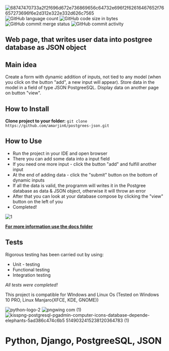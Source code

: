![68747470733a2f2f696d672e736869656c64732e696f2f62616467652f76657273696f6e2d312e322e332d626c7565](https://user-images.githubusercontent.com/86531927/156447715-47323250-a4d0-400d-914c-df659d1666c6.svg)
![GitHub language count](https://img.shields.io/github/languages/count/amarjin6/postgrees-json?color=red&logo=Github) 
![GitHub code size in bytes](https://img.shields.io/github/languages/code-size/amarjin6/postgrees-json?logo=gitbook&logoColor=green)
![GitHub commit merge status](https://img.shields.io/github/commit-status/amarjin6/postgrees-json/master/2d50390640570bbef9d750d0beaace5fb8f9508a)
![GitHub commit activity](https://img.shields.io/github/commit-activity/m/amarjin6/postgrees-json?label=activity&logo=Python&logoColor=yellow)
## Web page, that writes user data into postgree database as JSON object

## Main idea
Create a form with dynamic addition of inputs, not tied to any model (when you click on the button "add", a new input will appear). Store data in the model in a field of type JSON PostgreeSQL. Display data on another page on button "view".

## How to Install
**Clone project to your folder:**
`git clone https://github.com/amarjin6/postgrees-json.git`

## How to Use
* Run the project in your IDE and open browser
* There you can add some data into a input field
* If you need one more input - click the button "add" and fulfill another input
* At the end of adding data - click the "submit" button on the bottom of dynamic inputs
* If all the data is valid, the programm will writes it in the Postgree database as data & JSON object, otherwise it will throw an error
* After that you can look at your database compose by clicking the "view" button on the left of you
* Completed!

![1](https://user-images.githubusercontent.com/86531927/156452131-e0f61519-0871-41d2-809a-2e88ba3d4fb6.jpg)
  
[**For more information use the docs folder**](https://github.com/amarjin6/postgrees-json/tree/master/docs/docs.md)

## Tests
Rigorous testing has been carried out by using:
* Unit - testing
* Functional testing
* Integration testing

*All tests were completed!*

This project is compatible for WIndows and Linux Os
(Tested on Windows 10 PRO, Linux Manjaro(XFCE, KDE, GNOME))

![python-logo-2](https://user-images.githubusercontent.com/86531927/156534703-48fdcf07-b489-4069-b9f9-c28f02dcbf69.png)
![pngwing com (1)](https://user-images.githubusercontent.com/86531927/156533882-4e032fde-da53-4e4d-b0cf-498cbaa98eea.png)
![kisspng-postgresql-pgadmin-computer-icons-database-depende-elephants-5ad386c474c6b5 5149032415238120364783 (1)](https://user-images.githubusercontent.com/86531927/156535811-a97cac9e-2a30-43b0-85e5-36232d281e7c.png)

# Python, Django, PostgreeSQL, JSON
